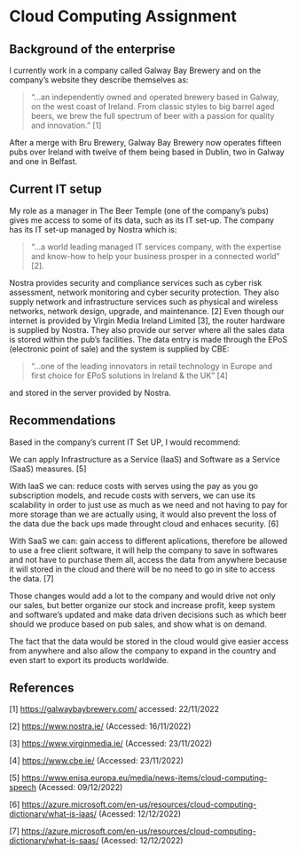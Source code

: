 # Cloud Computing Assignment

## Background of the enterprise 
I currently work in a company called Galway Bay Brewery and on the company’s website they describe themselves as: 
>“…an independently owned and operated brewery based in Galway, on the west coast of Ireland. From classic styles to big barrel aged beers, we brew the full spectrum of beer with a passion for quality and innovation.” [1]

After a merge with Bru Brewery, Galway Bay Brewery now operates fifteen pubs over Ireland with twelve of them being based in Dublin, two in Galway and one in Belfast.

## Current IT setup
My role as a manager in The Beer Temple (one of the company’s pubs) gives me access to some of its data, such as its IT set-up. The company has its IT set-up managed by Nostra which is:
>“…a world leading managed IT services company, with the expertise and know-how to help your business prosper in a connected world” [2]. 

Nostra provides security and compliance services such as cyber risk assessment, network monitoring and cyber security protection. They also supply network and infrastructure services such as physical and wireless networks, network design, upgrade, and maintenance. [2] Even though our internet is provided by Virgin Media Ireland Limited [3], the router hardware is supplied by Nostra. They also provide our server where all the sales data is stored within the pub’s facilities.
The data entry is made through the EPoS (electronic point of sale) and the system is supplied by CBE:
>“…one of the leading innovators in retail technology in Europe and first choice for EPoS solutions in Ireland & the UK” [4] 

and stored in the server provided by Nostra.

## Recommendations
Based in the company’s current IT Set UP, I would recommend:

We can apply Infrastructure as a Service (IaaS) and Software as a Service (SaaS) measures. [5]

With IaaS we can: reduce costs with serves using the pay as you go subscription models, and recude costs with servers, we can use its scalability in order to just use as much as we need and not having to pay for more storage than we are actually using, it would also prevent the loss of the data due the back ups made throught cloud and enhaces security. [6]

With SaaS we can: gain access to different aplications, therefore be allowed to use a free client software, it will help the company to save in softwares and not have to purchase them all, access the data from anywhere because it will stored in the cloud and there will be no need to go in site to access the data. [7]

Those changes would add a lot to the company and would drive not only our sales, but better organize our stock and increase profit, keep system and software’s updated and make data driven decisions such as which beer should we produce based on pub sales, and show what is on demand. 

The fact that the data would be stored in the cloud would give easier access from anywhere and also allow the company to expand in the country and even start to export its products worldwide.


## References

[1] https://galwaybaybrewery.com/ accessed: 22/11/2022

[2] https://www.nostra.ie/ (Accessed: 16/11/2022)

[3] https://www.virginmedia.ie/ (Accessed: 23/11/2022)

[4] https://www.cbe.ie/ (Accessed: 23/11/2022)

[5] https://www.enisa.europa.eu/media/news-items/cloud-computing-speech (Acessed: 09/12/2022)

[6] https://azure.microsoft.com/en-us/resources/cloud-computing-dictionary/what-is-iaas/ (Acessed: 12/12/2022)

[7] https://azure.microsoft.com/en-us/resources/cloud-computing-dictionary/what-is-saas/ (Acessed: 12/12/2022)
